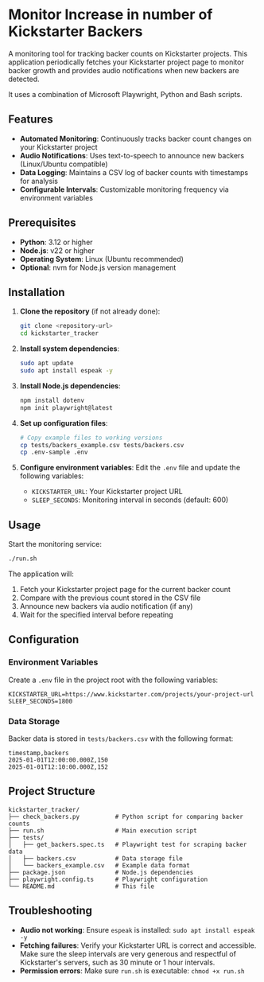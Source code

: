 # Monitor Increase in number of Kickstarter Backers

A monitoring tool for tracking backer counts on Kickstarter projects. This application periodically fetches your Kickstarter project page to monitor backer growth and provides audio notifications when new backers are detected.

It uses a combination of Microsoft Playwright, Python and Bash scripts.

## Features

- **Automated Monitoring**: Continuously tracks backer count changes on your Kickstarter project
- **Audio Notifications**: Uses text-to-speech to announce new backers (Linux/Ubuntu compatible)
- **Data Logging**: Maintains a CSV log of backer counts with timestamps for analysis
- **Configurable Intervals**: Customizable monitoring frequency via environment variables

## Prerequisites

- **Python**: 3.12 or higher
- **Node.js**: v22 or higher
- **Operating System**: Linux (Ubuntu recommended)
- **Optional**: nvm for Node.js version management

## Installation

1. **Clone the repository** (if not already done):
   ```bash
   git clone <repository-url>
   cd kickstarter_tracker
   ```

2. **Install system dependencies**:
   ```bash
   sudo apt update
   sudo apt install espeak -y
   ```

3. **Install Node.js dependencies**:
   ```bash
   npm install dotenv
   npm init playwright@latest
   ```

4. **Set up configuration files**:
   ```bash
   # Copy example files to working versions
   cp tests/backers_example.csv tests/backers.csv
   cp .env-sample .env
   ```

5. **Configure environment variables**:
   Edit the `.env` file and update the following variables:
   - `KICKSTARTER_URL`: Your Kickstarter project URL
   - `SLEEP_SECONDS`: Monitoring interval in seconds (default: 600)

## Usage

Start the monitoring service:

```bash
./run.sh
```

The application will:
1. Fetch your Kickstarter project page for the current backer count
2. Compare with the previous count stored in the CSV file
3. Announce new backers via audio notification (if any)
4. Wait for the specified interval before repeating

## Configuration

### Environment Variables

Create a `.env` file in the project root with the following variables:

```env
KICKSTARTER_URL=https://www.kickstarter.com/projects/your-project-url
SLEEP_SECONDS=1800
```

### Data Storage

Backer data is stored in `tests/backers.csv` with the following format:
```csv
timestamp,backers
2025-01-01T12:00:00.000Z,150
2025-01-01T12:10:00.000Z,152
```

## Project Structure

```
kickstarter_tracker/
├── check_backers.py          # Python script for comparing backer counts
├── run.sh                    # Main execution script
├── tests/
│   ├── get_backers.spec.ts   # Playwright test for scraping backer data
│   ├── backers.csv           # Data storage file
│   └── backers_example.csv   # Example data format
├── package.json              # Node.js dependencies
├── playwright.config.ts      # Playwright configuration
└── README.md                 # This file
```

## Troubleshooting

- **Audio not working**: Ensure `espeak` is installed: `sudo apt install espeak -y`
- **Fetching failures**: Verify your Kickstarter URL is correct and accessible. Make sure the sleep intervals are very generous and respectful of Kickstarter's servers, such as 30 minute or 1 hour intervals.
- **Permission errors**: Make sure `run.sh` is executable: `chmod +x run.sh`